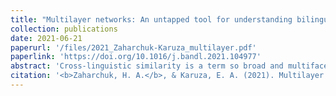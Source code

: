 ```yaml
---
title: "Multilayer networks: An untapped tool for understanding bilingual neurocognition"
collection: publications
date: 2021-06-21
paperurl: '/files/2021_Zaharchuk-Karuza_multilayer.pdf'
paperlink: 'https://doi.org/10.1016/j.bandl.2021.104977'
abstract: 'Cross-linguistic similarity is a term so broad and multifaceted that it is not easily defined. The degree of overlap between languages is known to affect lexical competition during online processing and production, and its relevance for second language acquisition has also been established. Nevertheless, determining what makes two languages similar (or not) increases in complexity when multiple levels of the linguistic hierarchy (e.g., phonology, syntax) are considered at once. How can we feasibly account for the patterns of convergence and divergence at each level of representation, as well as the interactions between them? The growing field of network science brings new methodologies to bear on this longstanding question. Below, we summarize current network science approaches to modeling language structure and discuss implications for understanding various linguistic processes. Critically, we stress the particular value of multilayer techniques, unique and powerful in their ability to simultaneously accommodate an array of node-to-node relationships.'
citation: '<b>Zaharchuk, H. A.</b>, & Karuza, E. A. (2021). Multilayer networks: An untapped tool for understanding bilingual neurocognition. <i>Brain and Language</i>,  <i>220</i>, 104977.'
---
```


